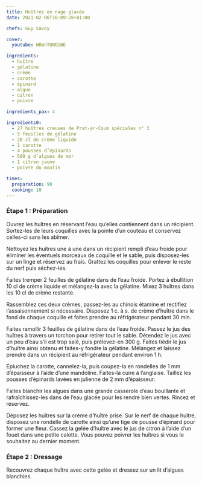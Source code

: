 ```yaml
---
title: Huîtres en nage glacée
date: 2021-02-06T16:09:28+01:00

chefs: Guy Savoy

cover:
  youtube: WRmnTQNOiWE

ingredients: 
  - huître
  - gélatine
  - crème
  - carotte
  - épinard
  - algue
  - citron
  - poivre

ingredients_pax: 4

ingredients0:
  - 27 huîtres creuses de Prat-ar-Coum spéciales n° 3
  - 5 feuilles de gélatine
  - 20 cl de crème liquide
  - 1 carotte
  - 4 pousses d’épinards
  - 500 g d’algues de mer
  - 1 citron jaune
  - poivre du moulin

times:
  preparation: 90
  cooking: 10
---
```


### Étape 1 : Préparation

Ouvrez les huîtres en réservant l’eau qu’elles contiennent dans un récipient. Sortez-les de leurs coquilles avec la pointe d’un couteau et conservez celles-ci sans les abîmer.


Nettoyez les huîtres une à une dans un récipient rempli d’eau froide pour éliminer les éventuels morceaux de coquille et le sable, puis disposez-les sur un linge et réservez au frais. Grattez les coquilles pour enlever le reste du nerf puis séchez-les.


Faites tremper 2 feuilles de gélatine dans de l’eau froide. Portez à ébullition 10 cl de crème liquide et mélangez-la avec la gélatine. Mixez 3 huîtres dans les 10 cl de crème restante.


Rassemblez ces deux crèmes, passez-les au chinois étamine et rectifiez l’assaisonnement si nécessaire. Disposez 1 c. à s. de crème d’huître dans le fond de chaque coquille et faites prendre au réfrigérateur pendant 30 min.


Faites ramollir 3 feuilles de gélatine dans de l’eau froide. Passez le jus des huîtres à travers un torchon pour retirer tout le sable. Détendez le jus avec un peu d’eau s’il est trop salé, puis prélevez-en 300 g. Faites tiédir le jus d’huître ainsi obtenu et faites-y fondre la gélatine. Mélangez et laissez prendre dans un récipient au réfrigérateur pendant environ 1 h.


Épluchez la carotte, cannelez-la, puis coupez-la en rondelles de 1 mm d’épaisseur à l’aide d’une mandoline. Faites-la cuire à l’anglaise. Taillez les pousses d’épinards lavées en julienne de 2 mm d’épaisseur.


Faites blanchir les algues dans une grande casserole d’eau bouillante et rafraîchissez-les dans de l’eau glacée pour les rendre bien vertes. Rincez et réservez.


Déposez les huîtres sur la crème d’huître prise. Sur le nerf de chaque huître, disposez une rondelle de carotte ainsi qu’une tige de pousse d’épinard pour former une fleur. Cassez la gelée d’huître avec le jus de citron à l’aide d’un fouet dans une petite calotte. Vous pouvez poivrer les huîtres si vous le souhaitez au dernier moment.

### Étape 2 : Dressage

Recouvrez chaque huître avec cette gelée et dressez sur un lit d’algues blanchies.
